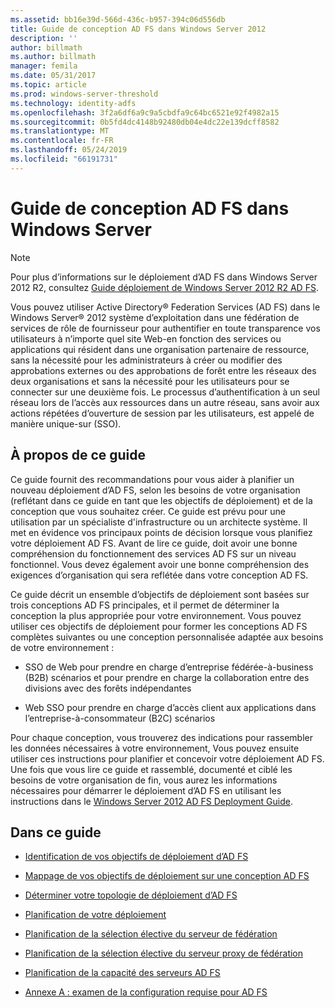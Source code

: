 ```yaml
---
ms.assetid: bb16e39d-566d-436c-b957-394c06d556db
title: Guide de conception AD FS dans Windows Server 2012
description: ''
author: billmath
ms.author: billmath
manager: femila
ms.date: 05/31/2017
ms.topic: article
ms.prod: windows-server-threshold
ms.technology: identity-adfs
ms.openlocfilehash: 3f2a6df6a9c9a5cbdfa9c64bc6521e92f4982a15
ms.sourcegitcommit: 0b5fd4dc4148b92480db04e4dc22e139dcff8582
ms.translationtype: MT
ms.contentlocale: fr-FR
ms.lasthandoff: 05/24/2019
ms.locfileid: "66191731"
---
```

# <a name="ad-fs-design-guide-in-windows-server"></a>Guide de conception AD FS dans Windows Server 


  
> [!NOTE]  
> Pour plus d’informations sur le déploiement d’AD FS dans Windows Server 2012 R2, consultez [Guide déploiement de Windows Server 2012 R2 AD FS](../../ad-fs/deployment/Windows-Server-2012-R2-AD-FS-Deployment-Guide.md).  
  
Vous pouvez utiliser Active Directory® Federation Services \(AD FS\) dans le Windows Server® 2012 système d’exploitation dans une fédération de services de rôle de fournisseur pour authentifier en toute transparence vos utilisateurs à n’importe quel site Web\-en fonction des services ou applications qui résident dans une organisation partenaire de ressource, sans la nécessité pour les administrateurs à créer ou modifier des approbations externes ou des approbations de forêt entre les réseaux des deux organisations et sans la nécessité pour les utilisateurs pour se connecter sur une deuxième fois. Le processus d’authentification à un seul réseau lors de l’accès aux ressources dans un autre réseau, sans avoir aux actions répétées d’ouverture de session par les utilisateurs, est appelé de manière unique\-sur \(SSO\).  
  
## <a name="about-this-guide"></a>À propos de ce guide  
Ce guide fournit des recommandations pour vous aider à planifier un nouveau déploiement d’AD FS, selon les besoins de votre organisation \(reflétant dans ce guide en tant que les objectifs de déploiement\) et de la conception que vous souhaitez créer. Ce guide est prévu pour une utilisation par un spécialiste d'infrastructure ou un architecte système. Il met en évidence vos principaux points de décision lorsque vous planifiez votre déploiement AD FS. Avant de lire ce guide, doit avoir une bonne compréhension du fonctionnement des services AD FS sur un niveau fonctionnel. Vous devez également avoir une bonne compréhension des exigences d’organisation qui sera reflétée dans votre conception AD FS.  
  
Ce guide décrit un ensemble d’objectifs de déploiement sont basées sur trois conceptions AD FS principales, et il permet de déterminer la conception la plus appropriée pour votre environnement. Vous pouvez utiliser ces objectifs de déploiement pour former les conceptions AD FS complètes suivantes ou une conception personnalisée adaptée aux besoins de votre environnement :  
  
-   SSO de Web pour prendre en charge d’entreprise fédérée\-à\-business \(B2B\) scénarios et pour prendre en charge la collaboration entre des divisions avec des forêts indépendantes  
  
-   Web SSO pour prendre en charge d’accès client aux applications dans l’entreprise\-à\-consommateur \(B2C\) scénarios  
  
Pour chaque conception, vous trouverez des indications pour rassembler les données nécessaires à votre environnement, Vous pouvez ensuite utiliser ces instructions pour planifier et concevoir votre déploiement AD FS. Une fois que vous lire ce guide et rassemblé, documenté et ciblé les besoins de votre organisation de fin, vous aurez les informations nécessaires pour démarrer le déploiement d’AD FS en utilisant les instructions dans le [Windows Server 2012 AD FS Deployment Guide](../../ad-fs/deployment/Windows-Server-2012-AD-FS-Deployment-Guide.md).  
  
## <a name="in-this-guide"></a>Dans ce guide  
  
-   [Identification de vos objectifs de déploiement d’AD FS](Identifying-Your-AD-FS-Deployment-Goals.md)  
  
-   [Mappage de vos objectifs de déploiement sur une conception AD FS](Mapping-Your-Deployment-Goals-to-an-AD-FS-Design.md)  
  
-   [Déterminer votre topologie de déploiement d’AD FS](Determine-Your-AD-FS-Deployment-Topology.md)  
  
-   [Planification de votre déploiement](Planning-Your-Deployment.md)  
  
-   [Planification de la sélection élective du serveur de fédération](Planning-Federation-Server-Placement.md)  
  
-   [Planification de la sélection élective du serveur proxy de fédération](Planning-Federation-Server-Proxy-Placement.md)  
  
-   [Planification de la capacité des serveurs AD FS](Planning-for-AD-FS-Server-Capacity.md)  
  
-   [Annexe A : examen de la configuration requise pour AD FS](Appendix-A--Reviewing-AD-FS-Requirements.md)  
  

